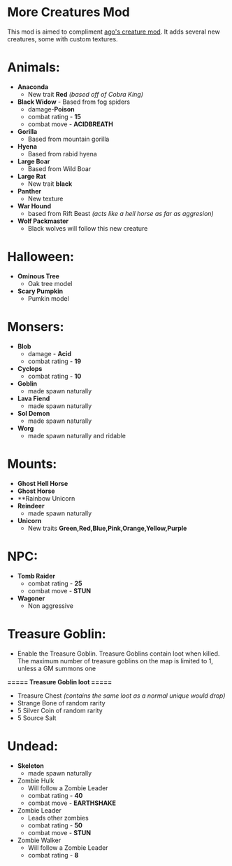 # More Creatures Mod
This mod is aimed to compliment [ago's creature mod](https://github.com/ago1024/CreatureMod). It adds several new creatures, some with custom textures.

# Animals:
* **Anaconda**
  * New trait **Red** *(based off of Cobra King)*
* **Black Widow** - Based from fog spiders
  * damage-**Poison**
  * combat rating - **15**
  * combat move - **ACIDBREATH**
* **Gorilla**
  * Based from mountain gorilla
* **Hyena**
  * Based from rabid hyena
* **Large Boar**
  * Based from Wild Boar
* **Large Rat**
  * New trait **black**
* **Panther**
  * New texture
* **War Hound**
  * based from Rift Beast *(acts like a hell horse as far as aggresion)*
* **Wolf Packmaster**
  * Black wolves will follow this new creature

# Halloween:
* **Ominous Tree**
  * Oak tree model
* **Scary Pumpkin**
  * Pumkin model

# Monsers:
* **Blob**
  * damage - **Acid**
  * combat rating - **19**
* **Cyclops**
  * combat rating - **10**
* **Goblin**
  * made spawn naturally
* **Lava Fiend**
  * made spawn naturally
* **Sol Demon**
  * made spawn naturally
* **Worg**
  * made spawn naturally and ridable

# Mounts:
* **Ghost Hell Horse**
* **Ghost Horse**
* **Rainbow Unicorn
* **Reindeer**
  * made spawn naturally
* **Unicorn**
  * New traits **Green,Red,Blue,Pink,Orange,Yellow,Purple**
# NPC:
* **Tomb Raider**
  * combat rating - **25**
  * combat move - **STUN**
* **Wagoner** 
  * Non aggressive

# Treasure Goblin:
* Enable the Treasure Goblin. Treasure Goblins contain loot when killed. The maximum number of treasure goblins on the map is limited to 1, unless a GM summons one

**===== Treasure Goblin loot =====**
  * Treasure Chest *(contains the same loot as a normal unique would drop)*
  * Strange Bone of random rarity
  * 5 Silver Coin of random rarity
  * 5 Source Salt

# Undead:
* **Skeleton**
  * made spawn naturally
* Zombie Hulk
  * Will follow a Zombie Leader
  * combat rating - **40**
  * combat move - **EARTHSHAKE**
* Zombie Leader
  * Leads other zombies
  * combat rating - **50**
  * combat move - **STUN**
* Zombie Walker
  * Will follow a Zombie Leader
  * combat rating - **8**
